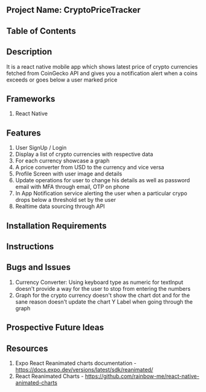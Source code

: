 ## Project Name: CryptoPriceTracker

## Table of Contents

## Description

It is a react native mobile app which shows latest price of crypto currencies fetched from CoinGecko API and gives you a notification alert when a coins exceeds or goes below a user marked price

## Frameworks

1. React Native

## Features

1. User SignUp / Login
2. Display a list of crypto currencies with respective data
3. For each currency showcase a graph
4. A price converter from USD to the currency and vice versa
5. Profile Screen with user image and details
6. Update operations for user to change his details as well as password email with MFA through email, OTP on phone
7. In App Notification service alerting the user when a particular crypo drops below a threshold set by the user
8. Realtime data sourcing through API

## Installation Requirements

## Instructions

## Bugs and Issues

1. Currency Converter: Using keyboard type as numeric for textInput doesn't provide a way for the user to stop from entering the numbers
2. Graph for the crypto currency doesn't show the chart dot and for the sane reason doesn't update the chart Y Label when going through the graph

## Prospective Future Ideas

## Resources

1. Expo React Reanimated charts documentation - https://docs.expo.dev/versions/latest/sdk/reanimated/
2. React Reanimated Charts - https://github.com/rainbow-me/react-native-animated-charts
